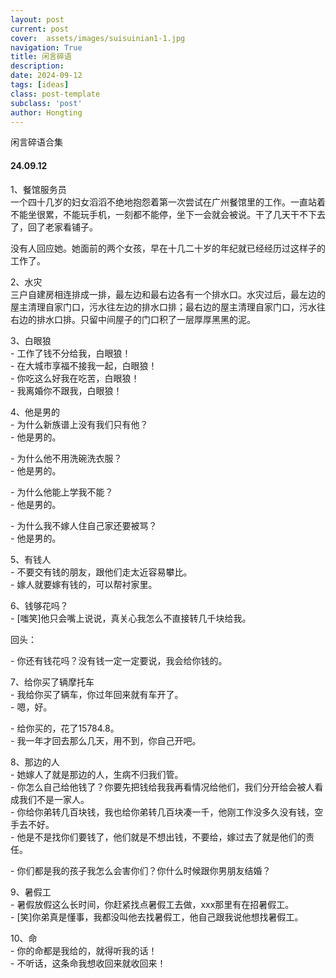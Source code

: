 ```yaml
---
layout: post
current: post
cover:  assets/images/suisuinian1-1.jpg
navigation: True
title: 闲言碎语
description: 
date: 2024-09-12
tags: [ideas]
class: post-template
subclass: 'post'
author: Hongting
---
```


闲言碎语合集

#### 24.09.12

1、餐馆服务员<br>
一个四十几岁的妇女滔滔不绝地抱怨着第一次尝试在广州餐馆里的工作。一直站着不能坐很累，不能玩手机，一刻都不能停，坐下一会就会被说。干了几天干不下去了，回了老家看铺子。

没有人回应她。她面前的两个女孩，早在十几二十岁的年纪就已经经历过这样子的工作了。

2、水灾<br>
三户自建房相连排成一排，最左边和最右边各有一个排水口。水灾过后，最左边的屋主清理自家门口，污水往左边的排水口排；最右边的屋主清理自家门口，污水往右边的排水口排。只留中间屋子的门口积了一层厚厚黑黑的泥。

3、白眼狼<br>
\- 工作了钱不分给我，白眼狼！<br>
\- 在大城市享福不接我一起，白眼狼！<br>
\- 你吃这么好我在吃苦，白眼狼！<br>
\- 我离婚你不跟我，白眼狼！

4、他是男的<br>
\- 为什么新族谱上没有我们只有他？<br>
\- 他是男的。<br>

\- 为什么他不用洗碗洗衣服？<br>
\- 他是男的。

\- 为什么他能上学我不能？<br>
\- 他是男的。<br>

\- 为什么我不嫁人住自己家还要被骂？<br>
\- 他是男的。

5、有钱人<br>
\- 不要交有钱的朋友，跟他们走太近容易攀比。<br>
\- 嫁人就要嫁有钱的，可以帮衬家里。

6、钱够花吗？<br>
\- \[嗤笑\]他只会嘴上说说，真关心我怎么不直接转几千块给我。<br>

回头：<br>

\- 你还有钱花吗？没有钱一定一定要说，我会给你钱的。<br>

7、给你买了辆摩托车<br>
\- 我给你买了辆车，你过年回来就有车开了。<br>
\- 嗯，好。<br>

\- 给你买的，花了15784.8。<br>
\- 我一年才回去那么几天，用不到，你自己开吧。<br>

8、那边的人<br>
\- 她嫁人了就是那边的人，生病不归我们管。<br>
\- 你怎么自己给他钱了？你要先把钱给我我再看情况给他们，我们分开给会被人看成我们不是一家人。<br>
\- 你给你弟转几百块钱，我也给你弟转几百块凑一千，他刚工作没多久没有钱，空手去不好。<br>
\- 他是不是找你们要钱了，他们就是不想出钱，不要给，嫁过去了就是他们的责任。<br>

\- 你们都是我的孩子我怎么会害你们？你什么时候跟你男朋友结婚？<br>

9、暑假工<br>
\- 暑假放假这么长时间，你赶紧找点暑假工去做，xxx那里有在招暑假工。<br>
\- \[笑]你弟真是懂事，我都没叫他去找暑假工，他自己跟我说他想找暑假工。<br>

10、命<br>
\- 你的命都是我给的，就得听我的话！<br>
\- 不听话，这条命我想收回来就收回来！<br>

